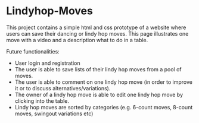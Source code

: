 # Lindyhop-Moves

This project contains a simple html and css prototype of a website where users can save their dancing or lindy hop moves. This page illustrates one move with a video and a description what to do in a table.

Future functionalities:
- User login and registration
- The user is able to save lists of their lindy hop moves from a pool of moves.
- The user is able to comment on one lindy hop move (in order to improve it or to discuss alternatives/variations).
- The owner of a lindy hop move is able to edit one lindy hop move by clicking into the table.
- Lindy hop moves are sorted by categories (e.g. 6-count moves, 8-count moves, swingout variations etc)
